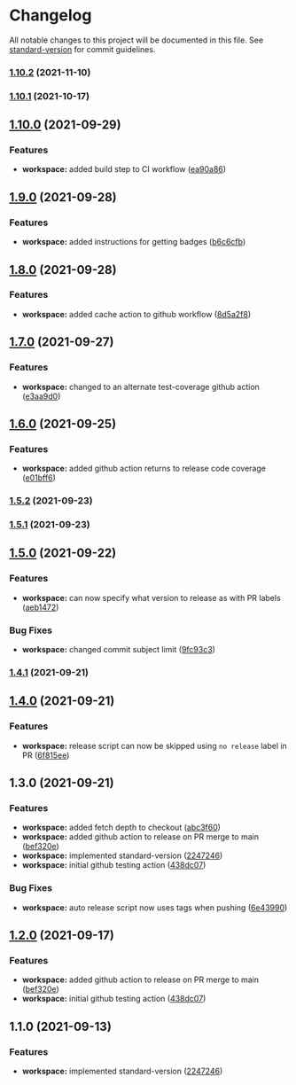 # Changelog

All notable changes to this project will be documented in this file. See [standard-version](https://github.com/conventional-changelog/standard-version) for commit guidelines.

### [1.10.2](https://github.com/TClark1011/js-ts-template-repo/compare/v1.10.1...v1.10.2) (2021-11-10)

### [1.10.1](https://github.com/TClark1011/js-ts-template-repo/compare/v1.10.0...v1.10.1) (2021-10-17)

## [1.10.0](https://github.com/TClark1011/js-ts-template-repo/compare/v1.9.0...v1.10.0) (2021-09-29)


### Features

* **workspace:** added build step to CI workflow ([ea90a86](https://github.com/TClark1011/js-ts-template-repo/commit/ea90a8682361166a677fbcac6e258fc11e9bacdd))

## [1.9.0](https://github.com/TClark1011/js-ts-template-repo/compare/v1.8.0...v1.9.0) (2021-09-28)


### Features

* **workspace:** added instructions for getting badges ([b6c6cfb](https://github.com/TClark1011/js-ts-template-repo/commit/b6c6cfbd95dd761a03f383bce690306fe42f9eec))

## [1.8.0](https://github.com/TClark1011/js-ts-template-repo/compare/v1.7.0...v1.8.0) (2021-09-28)


### Features

* **workspace:** added cache action to github workflow ([8d5a2f8](https://github.com/TClark1011/js-ts-template-repo/commit/8d5a2f8cbc1ef348bd8bf1d25d13ab7172e2c86c))

## [1.7.0](https://github.com/TClark1011/js-ts-template-repo/compare/v1.6.0...v1.7.0) (2021-09-27)


### Features

* **workspace:** changed to an alternate test-coverage github action ([e3aa9d0](https://github.com/TClark1011/js-ts-template-repo/commit/e3aa9d0f1c4331bc78c1d707a809afbdd22791dc))

## [1.6.0](https://github.com/TClark1011/js-ts-template-repo/compare/v1.5.2...v1.6.0) (2021-09-25)


### Features

* **workspace:** added github action returns to release code coverage ([e01bff6](https://github.com/TClark1011/js-ts-template-repo/commit/e01bff69e361b3e9543ca0cd306200f5a1839a74))

### [1.5.2](https://github.com/TClark1011/js-ts-template-repo/compare/v1.5.1...v1.5.2) (2021-09-23)

### [1.5.1](https://github.com/TClark1011/js-ts-template-repo/compare/v1.5.0...v1.5.1) (2021-09-23)

## [1.5.0](https://github.com/TClark1011/js-ts-template-repo/compare/v1.4.1...v1.5.0) (2021-09-22)


### Features

* **workspace:** can now specify what version to release as with PR labels ([aeb1472](https://github.com/TClark1011/js-ts-template-repo/commit/aeb1472f0913f7ee316886fe29afb38ee900eda9))


### Bug Fixes

* **workspace:** changed commit subject limit ([9fc93c3](https://github.com/TClark1011/js-ts-template-repo/commit/9fc93c334778191d6bba419bb6a804b5be0c684e))

### [1.4.1](https://github.com/TClark1011/js-ts-template-repo/compare/v1.4.0...v1.4.1) (2021-09-21)

## [1.4.0](https://github.com/TClark1011/js-ts-template-repo/compare/v1.3.0...v1.4.0) (2021-09-21)


### Features

* **workspace:** release script can now be skipped using `no release` label in PR ([6f815ee](https://github.com/TClark1011/js-ts-template-repo/commit/6f815eec2b7754a639fca44265ec3c2c82fe2e97))

## 1.3.0 (2021-09-21)


### Features

* **workspace:** added fetch depth to checkout ([abc3f60](https://github.com/TClark1011/js-ts-template-repo/commit/abc3f600ac6c16db02c6a27c8a89ec36da933c76))
* **workspace:** added github action to release on PR merge to main ([bef320e](https://github.com/TClark1011/js-ts-template-repo/commit/bef320ecd4c77b4437f832a8f7b0c6a93d125b72))
* **workspace:** implemented standard-version ([2247246](https://github.com/TClark1011/js-ts-template-repo/commit/22472461f208d3c4f58e55f156b2989828e9d723))
* **workspace:** initial github testing action ([438dc07](https://github.com/TClark1011/js-ts-template-repo/commit/438dc0782857e56a5ab7af6aa48c8424a0926af4))


### Bug Fixes

* **workspace:** auto release script now uses tags when pushing ([6e43990](https://github.com/TClark1011/js-ts-template-repo/commit/6e43990833a2b57588f90207ccd4b08d9030c4bf))

## [1.2.0](https://github.com/TClark1011/js-ts-template-repo/compare/v1.1.0...v1.2.0) (2021-09-17)


### Features

* **workspace:** added github action to release on PR merge to main ([bef320e](https://github.com/TClark1011/js-ts-template-repo/commit/bef320ecd4c77b4437f832a8f7b0c6a93d125b72))
* **workspace:** initial github testing action ([438dc07](https://github.com/TClark1011/js-ts-template-repo/commit/438dc0782857e56a5ab7af6aa48c8424a0926af4))

## 1.1.0 (2021-09-13)


### Features

* **workspace:** implemented standard-version ([2247246](https://github.com/TClark1011/js-ts-template-repo/commit/22472461f208d3c4f58e55f156b2989828e9d723))
